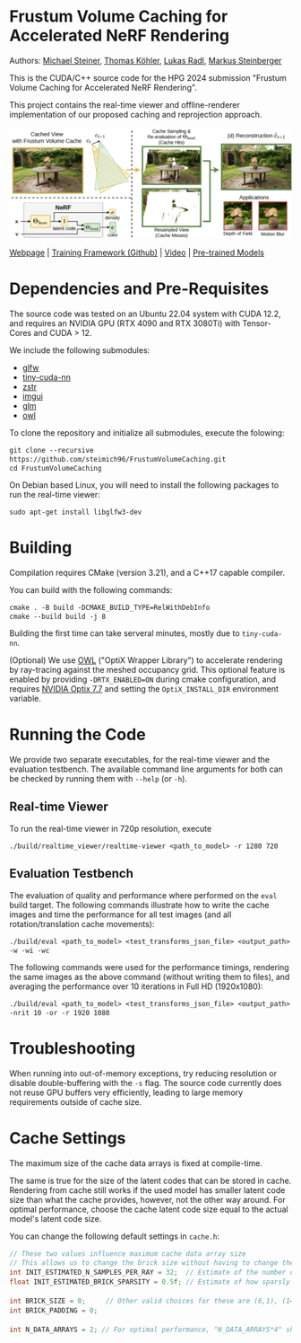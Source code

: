 # Frustum Volume Caching for Accelerated NeRF Rendering

Authors: [Michael Steiner](https://steimich96.github.io),
[Thomas Köhler](https://online.tugraz.at/tug_online/visitenkarte.show_vcard?pPersonenGruppe=3&pPersonenId=ABF48312D534DD6E),
[Lukas Radl](https://r4dl.github.io/),
[Markus Steinberger](https://www.markussteinberger.net/)
<br>

This is the CUDA/C++ source code for the HPG 2024 submission "Frustum Volume Caching for Accelerated NeRF Rendering".

This project contains the real-time viewer and offline-renderer implementation of our proposed caching and reprojection approach.

![Teaser image](docs/teaser.png)

[Webpage](https://steimich96.github.io/FrustumVolumeCaching) 
| [Training Framework (Github)](https://github.com/steimich96/FrustumVolumeCaching-training) 
| [Video](https://www.youtube.com/watch?v=zCjIYewmeaQ)
| [Pre-trained Models](https://cloud.tugraz.at/index.php/s/yL4TG3dyXGoNb6N)
<br>

# Dependencies and Pre-Requisites

The source code was tested on an Ubuntu 22.04 system with CUDA 12.2, and requires an NVIDIA GPU (RTX 4090 and RTX 3080Ti) with Tensor-Cores and CUDA > 12.

We include the following submodules:

* [glfw](https://github.com/glfw/glfw.git)
* [tiny-cuda-nn](https://github.com/NVlabs/tiny-cuda-nn)
* [zstr](https://github.com/Tom94/zstr)
* [imgui](https://github.com/ocornut/imgui.git)
* [glm](https://github.com/g-truc/glm)
* [owl](https://github.com/owl-project/owl.git)

To clone the repository and initialize all submodules, execute the folowing:

```
git clone --recursive https://github.com/steimich96/FrustumVolumeCaching.git
cd FrustumVolumeCaching
```

On Debian based Linux, you will need to install the following packages to run the real-time viewer:

```
sudo apt-get install libglfw3-dev
```

# Building

Compilation requires CMake (version 3.21), and a C++17 capable compiler.

You can build with the following commands:

```
cmake . -B build -DCMAKE_BUILD_TYPE=RelWithDebInfo
cmake --build build -j 8
```

Building the first time can take serveral minutes, mostly due to `tiny-cuda-nn`.

(Optional) We use [OWL](https://github.com/owl-project/owl) ("OptiX Wrapper Library") to accelerate rendering by ray-tracing against the meshed occupancy grid.
This optional feature is enabled by providing `-DRTX_ENABLED=ON` during cmake configuration, and requires [NVIDIA Optix 7.7](https://developer.nvidia.com/designworks/optix/downloads/legacy) and setting the `OptiX_INSTALL_DIR` environment variable.

# Running the Code

<!-- We include a trained model of the Garden scene from the [MipNerf-360](https://jonbarron.info/mipnerf360/) dataset. The model is located in `examples/garden_ours` and uses the model configuration referred to as `Ours` in the paper. -->

We provide two separate executables, for the real-time viewer and the evaluation testbench.
The available command line arguments for both can be checked by running them with `--help` (or `-h`).

## Real-time Viewer

To run the real-time viewer in 720p resolution, execute

```
./build/realtime_viewer/realtime-viewer <path_to_model> -r 1280 720
```

## Evaluation Testbench

The evaluation of quality and performance where performed on the `eval` build target.
The following commands illustrate how to write the cache images and time the performance for all test images (and all rotation/translation cache movements):

```
./build/eval <path_to_model> <test_transforms_json_file> <output_path> -w -wi -wc
```

The following commands were used for the performance timings, rendering the same images as the above command (without writing them to files), and averaging the performance over 10 iterations in Full HD (1920x1080):

```
./build/eval <path_to_model> <test_transforms_json_file> <output_path> -nrit 10 -or -r 1920 1080
```


# Troubleshooting

When running into out-of-memory exceptions, try reducing resolution or disable double-buffering with the `-s` flag.
The source code currently does not reuse GPU buffers very efficiently, leading to large memory requirements outside of cache size.

# Cache Settings

The maximum size of the cache data arrays is fixed at compile-time. 

The same is true for the size of the latent codes that can be stored in cache.
Rendering from cache still works if the used model has smaller latent code size than what the cache provides, however, not the other way around.
For optimal performance, choose the cache latent code size equal to the actual model's latent code size.

You can change the following default settings in `cache.h`:

```cpp
// These two values influence maximum cache data array size
// This allows us to change the brick size without having to change the estimates
int INIT_ESTIMATED_N_SAMPLES_PER_RAY = 32;  // Estimate of the number of expected samples per ray
float INIT_ESTIMATED_BRICK_SPARSITY = 0.5f; // Estimate of how sparsly populated the bricks will be

int BRICK_SIZE = 8;     // Other valid choices for these are (6,1), (14,1), (16,0)
int BRICK_PADDING = 0;

int N_DATA_ARRAYS = 2; // For optimal performance, "N_DATA_ARRAYS*4" should be chosen equal to the model's latent code size (latents are stored in half4 3D textures).
```
